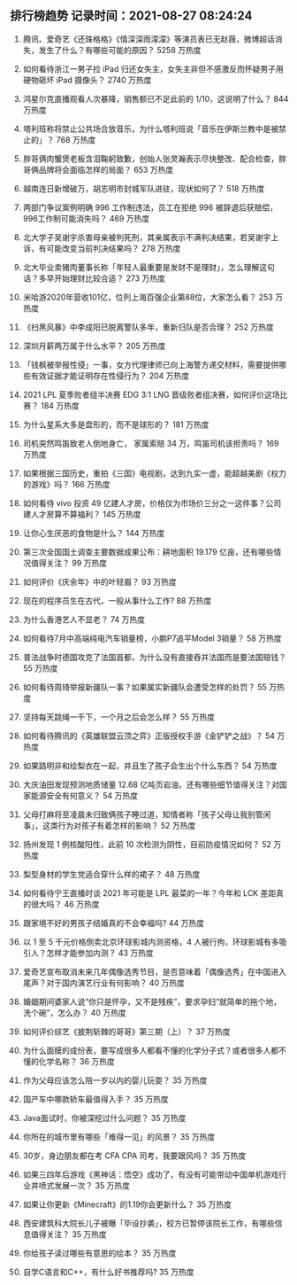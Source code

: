 
## 排行榜趋势 记录时间：2021-08-27 08:24:24
  
  1. 腾讯、爱奇艺《还珠格格》《情深深雨濛濛》等演员表已无赵薇，微博超话消失，发生了什么？有哪些可能的原因？ 5258 万热度
    
  2. 如何看待浙江一男子捡 iPad 归还女失主，女失主非但不感激反而怀疑男子用硬物砸坏 iPad 摄像头？ 2740 万热度
    
  3. 鸿星尔克直播观看人次暴降，销售额已不足此前的 1/10，这说明了什么？ 844 万热度
    
  4. 塔利班称将禁止公共场合放音乐，为什么塔利班说「音乐在伊斯兰教中是被禁止的」？ 768 万热度
    
  5. 胖哥俩肉蟹煲老板含泪鞠躬致歉，创始人张灵瀚表示尽快整改、配合检查，胖哥俩品牌将会面临怎样的局面？ 653 万热度
    
  6. 越南连日新增破万，胡志明市封城军队进驻，现状如何了？ 518 万热度
    
  7. 两部门争议案例明确 996 工作制违法，员工在拒绝 996 被辞退后获赔偿，996工作制可能消失吗？ 469 万热度
    
  8. 北大学子吴谢宇杀害母亲被判死刑，其亲属表示不满判决结果，若吴谢宇上诉，有可能改变当前判决结果吗？ 278 万热度
    
  9. 北大毕业卖猪肉董事长称「年轻人最重要是发财不是理财」，怎么理解这句话？多早开始理财比较合适？ 273 万热度
    
  10. 米哈游2020年营收101亿，位列上海百强企业第88位，大家怎么看？ 253 万热度
    
  11. 《扫黑风暴》中李成阳已脱离警队多年，重新归队是否合理？ 252 万热度
    
  12. 深圳月薪两万属于什么水平？ 205 万热度
    
  13. 「钱枫被举报性侵」一事，女方代理律师已向上海警方递交材料，需要提供哪些有效证据才能证明存在性侵行为？ 204 万热度
    
  14. 2021 LPL 夏季败者组半决赛 EDG 3:1 LNG 晋级败者组决赛，如何评价这场比赛？ 184 万热度
    
  15. 为什么星系大多是盘形的，而不是球形的？ 181 万热度
    
  16. 司机突然鸣笛致老人倒地身亡， 家属索赔 34 万，鸣笛司机该担责吗？ 169 万热度
    
  17. 如果根据三国历史，重拍《三国》电视剧，达到九实一虚，能超越美剧《权力的游戏》吗？ 166 万热度
    
  18. 如何看待 vivo 投资 49 亿建人才房，价格仅为市场价三分之一这件事？公司建人才房算不算福利？ 145 万热度
    
  19. 让你心生厌恶的食物是什么？ 144 万热度
    
  20. 第三次全国国土调查主要数据成果公布：耕地面积 19.179 亿亩，还有哪些情况值得关注？ 99 万热度
    
  21. 如何评价《庆余年》中的叶轻眉？ 93 万热度
    
  22. 现在的程序员生在古代，一般从事什么工作? 88 万热度
    
  23. 为什么香港艺人不显老？ 74 万热度
    
  24. 如何看待7月中高端纯电汽车销量榜，小鹏P7追平Model 3销量？ 58 万热度
    
  25. 普法战争时德国攻克了法国首都，为什么没有直接吞并法国而是要法国赔钱？ 55 万热度
    
  26. 如何看待周琦举报新疆队一事？如果属实新疆队会遭受怎样的处罚？ 55 万热度
    
  27. 坚持每天跳绳一千下，一个月之后会怎么样？ 55 万热度
    
  28. 如何看待腾讯的《英雄联盟云顶之弈》正版授权手游《金铲铲之战》？ 54 万热度
    
  29. 如果路明非和绘梨衣在一起，并且生了孩子会生出个什么东西？ 54 万热度
    
  30. 大庆油田发现预测地质储量 12.68 亿吨页岩油，还有哪些细节值得关注？对国家能源安全有何意义？ 54 万热度
    
  31. 父母打麻将至凌晨未归致俩孩子睡过道，知情者称「孩子父母让我别管闲事」，这类行为对孩子有着怎样的影响？ 52 万热度
    
  32. 扬州发现 1 例核酸阳性，此前 10 次检测为阴性，目前防疫情况如何？ 52 万热度
    
  33. 梨型身材的学生党适合穿什么样的裙子？ 48 万热度
    
  34. 如何看待宁王直播时谈 2021 年可能是 LPL 最菜的一年？今年和 LCK 差距真的很大吗？ 46 万热度
    
  35. 跟家境不好的男孩子结婚真的不会幸福吗? 44 万热度
    
  36. 以 1 至 5 千元价格倒卖北京环球影城内测资格，4 人被行拘，环球影城有多吸引人？怎样才能参加内测？ 43 万热度
    
  37. 爱奇艺宣布取消未来几年偶像选秀节目，是否意味着「偶像选秀」在中国进入尾声？对于国内演艺行业有何影响？ 40 万热度
    
  38. 婚姻期间婆家人说“你只是怀孕，又不是残疾”，要求孕妇“就简单的拖个地，洗个碗”，怎么办？ 40 万热度
    
  39. 如何评价综艺《披荆斩棘的哥哥》第三期（上）？ 37 万热度
    
  40. 为什么面膜的成份表，要写成很多人都看不懂的化学分子式？或者很多人都不懂的化学名称？ 36 万热度
    
  41. 作为父母应该怎么陪一岁以内的婴儿玩耍？ 35 万热度
    
  42. 国产车中哪款轿车最值得入手？ 35 万热度
    
  43. Java面试时，你被深挖过什么问题？ 35 万热度
    
  44. 你所在的城市里有哪些「难得一见」的风景？ 35 万热度
    
  45. 30岁，身边朋友都在考 CFA CPA 司考，我要跟风吗？ 35 万热度
    
  46. 如果三四年后游戏《黑神话：悟空》成功了，有没有可能带动中国单机游戏行业井喷式发展一次？ 35 万热度
    
  47. 如果让你更新《Minecraft》的1.19你会更新什么？ 35 万热度
    
  48. 西安建筑科大院长儿子被曝「毕设抄袭」，校方已暂停该院长工作，有哪些信息值得关注？ 35 万热度
    
  49. 你给孩子读过哪些有意思的绘本？ 35 万热度
    
  50. 自学C语言和C++，有什么好书推荐吗? 35 万热度
    